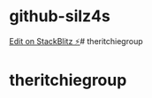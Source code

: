 # github-silz4s

[Edit on StackBlitz ⚡️](https://stackblitz.com/edit/github-silz4s)# theritchiegroup
# theritchiegroup
